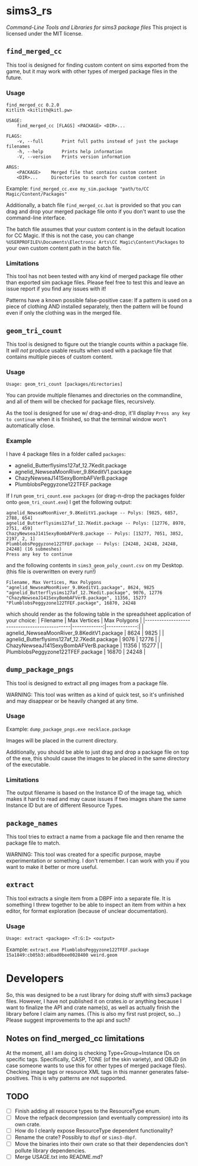 # sims3_rs
*Command-Line Tools and Libraries for sims3 package files*
This project is licensed under the MIT license.

## `find_merged_cc`
This tool is designed for finding custom content on sims exported from the game,
but it may work with other types of merged package files in the future.

### Usage
```
find_merged_cc 0.2.0
Kitlith <kitlith@kitl.pw>

USAGE:
    find_merged_cc [FLAGS] <PACKAGE> <DIR>...

FLAGS:
    -v, --full       Print full paths instead of just the package filenames
    -h, --help       Prints help information
    -V, --version    Prints version information

ARGS:
    <PACKAGE>    Merged file that contains custom content
    <DIR>...     Directories to search for custom content in
```
Example: `find_merged_cc.exe my_sim.package "path/to/CC Magic/Content/Packages"`

Additionally, a batch file `find_merged_cc.bat` is provided so that you can drag
and drop your merged package file onto if you don't want to use the command-line
interface.

The batch file assumes that your custom content is in the default location for
CC Magic. If this is not the case, you can change
`%USERPROFILE%\Documents\Electronic Arts\CC Magic\Content\Packages`
to your own custom content path in the batch file.

### Limitations
This tool has not been tested with any kind of merged package file other than
exported sim package files. Please feel free to test this and leave an issue
report if you find any issues with it!

Patterns have a known possible false-positive case:
If a pattern is used on a piece of clothing AND installed separately,
then the pattern will be found even if only the clothing was in the merged file.

## `geom_tri_count`
This tool is designed to figure out the triangle counts within a package file.
It *will not* produce usable results when used with a package file that contains
multiple pieces of custom content.

### Usage
```
Usage: geom_tri_count [packages/directories]
```

You can provide multiple filenames and directories on the commandline,
and all of them will be checked for package files, recursively.

As the tool is designed for use w/ drag-and-drop, it'll display
`Press any key to continue` when it is finished, so that the terminal window
won't automatically close.

### Example
I have 4 package files in a folder called `packages`:
 - agnelid_Butterflysims127af_12.7Kedit.package
 - agnelid_NewseaMoonRiver_9.8KeditV1.package
 - ChazyNewseaJ141SexyBombAFVerB.package
 - PlumblobsPeggyzone122TFEF.package

If I run `geom_tri_count.exe packages` (or drag-n-drop the packages folder onto `geom_tri_count.exe`)
I get the following output:
```
agnelid_NewseaMoonRiver_9.8KeditV1.package -- Polys: [9825, 6857, 2788, 654]
agnelid_Butterflysims127af_12.7Kedit.package -- Polys: [12776, 8970, 2751, 459]
ChazyNewseaJ141SexyBombAFVerB.package -- Polys: [15277, 7051, 3852, 2197, 2, 1]
PlumblobsPeggyzone122TFEF.package -- Polys: [24248, 24248, 24248, 24248] (16 submeshes)
Press any key to continue
```
and the following contents in `sims3_geom_poly_count.csv` on my Desktop. (this file is overwritten on every run!)
```
Filename, Max Vertices, Max Polygons
"agnelid_NewseaMoonRiver_9.8KeditV1.package", 8624, 9825
"agnelid_Butterflysims127af_12.7Kedit.package", 9076, 12776
"ChazyNewseaJ141SexyBombAFVerB.package", 11356, 15277
"PlumblobsPeggyzone122TFEF.package", 16870, 24248
```
which should render as the following table in the spreadsheet application of your choice:
| Filename                                     | Max Vertices | Max Polygons |
|----------------------------------------------|-------------:|-------------:|
| agnelid_NewseaMoonRiver_9.8KeditV1.package   |         8624 |         9825 |
| agnelid_Butterflysims127af_12.7Kedit.package |         9076 |        12776 |
| ChazyNewseaJ141SexyBombAFVerB.package        |        11356 |        15277 |
| PlumblobsPeggyzone122TFEF.package            |        16870 |        24248 |

## `dump_package_pngs`
This tool is designed to extract all png images from a package file.

WARNING: This tool was written as a kind of quick test, so it's unfinished and
may disappear or be heavily changed at any time.

### Usage
Example: `dump_package_pngs.exe necklace.package`

Images will be placed in the current directory.

Additionally, you should be able to just drag and drop a package file on top of
the exe, this should cause the images to be placed in the same directory of the
executable.

### Limitations
The output filename is based on the Instance ID of the image tag, which makes it
hard to read and may cause issues if two images share the same Instance ID but
are of different Resource Types.

## `package_names`
This tool tries to extract a name from a package file and then rename the package file to match.

WARNING: This tool was created for a specific purpose, maybe experimentation or something.
I don't remember. I can work with you if you want to make it better or more useful.

## `extract`
This tool extracts a single item from a DBPF into a separate file.
It is something I threw together to be able to inspect an item from within a hex editor,
for format exploration (because of unclear documentation).

### Usage

```
Usage: extract <package> <T:G:I> <output>
```

Example: `extract.exe PlumblobsPeggyzone122TFEF.package 15a1849:cb05b3:a0bad0bee0028400 weird.geom`

# Developers
So, this was designed to be a rust library for doing stuff with sims3 package
files. However, I have not published it on crates.io or anything because I want
to finalize the API and crate name(s), as well as actually finish the library
before I claim any names. (This is also my first rust project, so...)
Please suggest improvements to the api and such?

## Notes on find_merged_cc limitations
At the moment, all I am doing is checking Type+Group+Instance IDs on specific
tags. Specifically, CASP, TONE (of the skin variety), and OBJD (in case someone
wants to use this for other types of merged package files). Checking image tags
or resource XML tags in this manner generates false-positives. This is why
patterns are not supported.

## TODO
 - [ ] Finish adding all resource types to the ResourceType enum.
 - [ ] Move the refpack decompression (and eventually compression) into its own crate.
 - [ ] How do I cleanly expose ResourceType dependent functionality?
 - [ ] Rename the crate? Possibly to `dbpf` or `sims3-dbpf`.
 - [ ] Move the binaries into their own crate so that their dependencies don't pollute library dependencies.
 - [ ] Merge USAGE.txt into README.md?

